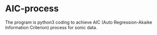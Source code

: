 # AIC-process
The program is python3 coding to achieve AIC (Auto Regression-Akaike Information Criterion) process for sonic data.
